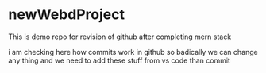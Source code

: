 # newWebdProject
This is demo repo for revision of github after completing mern stack 

i am checking here how commits work in github
so badically we can change any thing and we need to add these stuff from vs code than commit 
